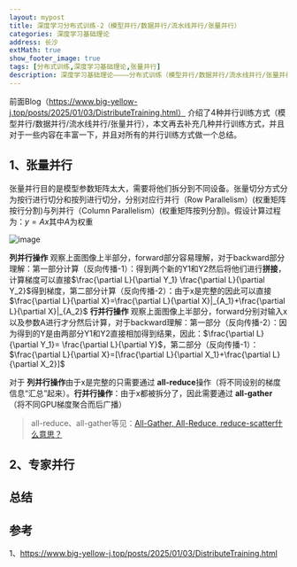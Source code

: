 ```yaml
---
layout: mypost
title: 深度学习分布式训练-2（模型并行/数据并行/流水线并行/张量并行）
categories: 深度学习基础理论
address: 长沙
extMath: true
show_footer_image: true
tags: [分布式训练,深度学习基础理论,张量并行]
description: 深度学习基础理论————分布式训练（模型并行/数据并行/流水线并行/张量并行）
---
```


前面Blog（https://www.big-yellow-j.top/posts/2025/01/03/DistributeTraining.html） 介绍了4种并行训练方式（模型并行/数据并行/流水线并行/张量并行），本文再去补充几种并行训练方式，并且对于一些内容在丰富一下，并且对所有的并行训练方式做一个总结。

## 1、张量并行
张量并行目的是模型参数矩阵太大，需要将他们拆分到不同设备。张量切分方式分为按行进行切分和按列进行切分，分别对应行并行（Row Parallelism）(权重矩阵按行分割)与列并行（Column Parallelism）(权重矩阵按列分割)。假设计算过程为：$y=Ax$其中$A$为权重

![image](https://pica.zhimg.com/v2-e75b7dc10809d44e569b5dffbd80fbb6_1440w.jpg)

**列并行操作**
观察上面图像上半部分，forward部分容易理解，对于backward部分理解：第一部分计算（反向传播-1）：得到两个新的Y1和Y2然后将他们进行**拼接**，计算梯度可以直接$\frac{\partial L}{\partial Y_1}
\frac{\partial L}{\partial Y_2}$得到梯度，第二部分计算（反向传播-2）：由于x是完整的因此可以直接$\frac{\partial L}{\partial X}=\frac{\partial L}{\partial X}|_{A_1}+\frac{\partial L}{\partial X}|_{A_2}$
**行并行操作**
观察上面图像上半部分，forward分别对输入x以及参数A进行才分然后计算，对于backward理解：第一部分（反向传播-2）：因为得到的Y是由两部分Y1和Y2直接相加得到结果，因此：$\frac{\partial L}{\partial Y_1}= \frac{\partial L}{\partial Y}$，第二部分（反向传播-1）：$\frac{\partial L}{\partial X}=[\frac{\partial L}{\partial X_1}+\frac{\partial L}{\partial X_2}]$

对于 **列并行操作**由于x是完整的只需要通过 **all-reduce**操作（将不同设别的梯度信息“汇总”起来）。**行并行操作**：由于x都被拆分了，因此需要通过 **all-gather**（将不同GPU梯度聚合而后广播）
> all-reduce、all-gather等见：[All-Gather, All-Reduce, reduce-scatter什么意思？](https://www.big-yellow-j.top/posts/2025/01/02/deepspeed.html#:~:text=%E8%A1%A5%E5%85%851%EF%BC%9AAll%2DGather%2C%20All%2DReduce%2C%20reduce%2Dscatter%E4%BB%80%E4%B9%88%E6%84%8F%E6%80%9D%EF%BC%9F)

## 2、专家并行

## 总结


## 参考
1、https://www.big-yellow-j.top/posts/2025/01/03/DistributeTraining.html
